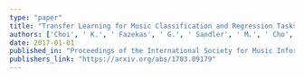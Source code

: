```yaml
---
type: "paper"
title: "Transfer Learning for Music Classification and Regression Tasks"
authors: ['Choi', ' K.', ' Fazekas', ' G.', ' Sandler', ' M.', ' Cho', ' K.']
date: 2017-01-01
published_in: "Proceedings of the International Society for Music Information Retrieval Conference (ISMIR)"
publishers_link: "https://arxiv.org/abs/1703.09179"
---
```

